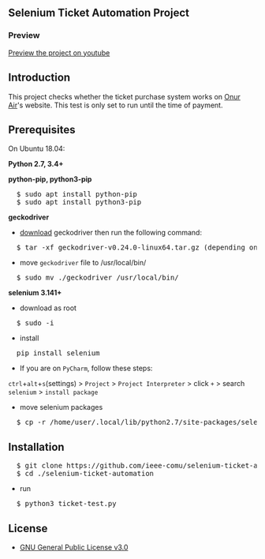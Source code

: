 ## Selenium Ticket Automation Project

### Preview
[Preview the project on youtube](https://www.youtube.com/watch?v=Z40lf0TU3SA)

## Introduction

This project checks whether the ticket purchase system works on [Onur Air](https://www.onurair.com/en/)'s website. This test is only set to run until the time of payment.

## Prerequisites

On Ubuntu 18.04:

**Python 2.7, 3.4+**

**python-pip, python3-pip**
<pre>
  $ sudo apt install python-pip
  $ sudo apt install python3-pip
</pre>

**geckodriver**

* [download](https://github.com/mozilla/geckodriver/releases) geckodriver then run the following command:

<pre>
  $ tar -xf geckodriver-v0.24.0-linux64.tar.gz (depending on your OS/distribution)
</pre>

* move `geckodriver` file to /usr/local/bin/
<pre>
  $ sudo mv ./geckodriver /usr/local/bin/
</pre>

**selenium 3.141+**
* download as root
<pre>
  $ sudo -i
</pre>
* install
<pre>
  pip install selenium
</pre>

* If you are on `PyCharm`, follow these steps:

`ctrl`+`alt`+`s`(settings) > `Project` > `Project Interpreter` > click `+` > search `selenium` > `install package`

* move selenium packages
<pre>
  $ cp -r /home/user/.local/lib/python2.7/site-packages/selenium* /usr/local/lib/python3.6/dist-packages
</pre>

## Installation

<pre>
  $ git clone https://github.com/ieee-comu/selenium-ticket-automation.git
  $ cd ./selenium-ticket-automation
</pre>
* run
<pre>
  $ python3 ticket-test.py
</pre>

## License
* [GNU General Public License v3.0](https://github.com/ieee-comu/selenium-ticket-automation/blob/master/LICENSE)
